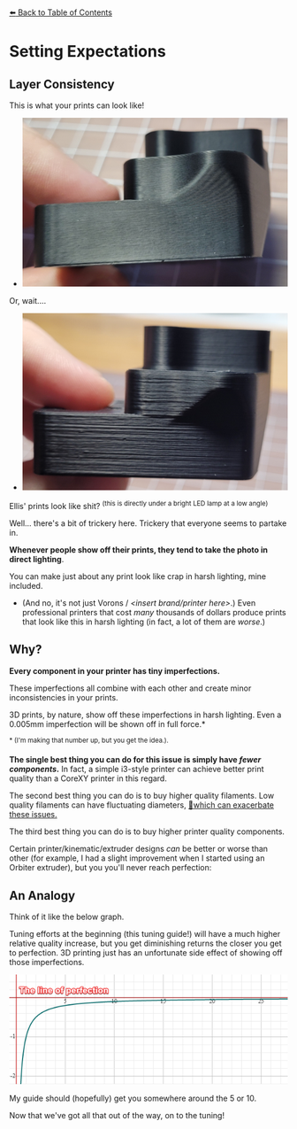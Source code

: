 [:arrow_left: Back to Table of Contents](/README.md)
# Setting Expectations
## Layer Consistency

This is what your prints can look like!

- ![](/images/Setting_Expectations_DirectLight.jpg) 


Or, wait....

- ![](/images/Setting_Expectations_HarshLight.jpg) 

Ellis' prints look like shit? <sup> (this is directly under a bright LED lamp at a low angle) </sup>

Well... there's a bit of trickery here. Trickery that everyone seems to partake in.

**Whenever people show off their prints, they tend to take the photo in direct lighting**. 

You can make just about any print look like crap in harsh lighting, mine included.

- (And no, it's not just Vorons / *\<insert brand/printer here\>*.) Even professional printers that cost *many* thousands of dollars produce prints that look like this in harsh lighting (in fact, a lot of them are *worse*.)

## Why?

**Every component in your printer has tiny imperfections.**

These imperfections all combine with each other and create minor inconsistencies in your prints. 

3D prints, by nature, show off these imperfections in harsh lighting. Even a 0.005mm imperfection will be shown off in full force.*

<sup>\* (I'm making that number up, but you get the idea.).</sup> 

**The single best thing you can do for this issue is simply have *fewer components*.** In fact, a simple i3-style printer can achieve better print quality than a CoreXY printer in this regard.

The second best thing you can do is to buy higher quality filaments. Low quality filaments can have fluctuating diameters, [:page_facing_up:which can exacerbate these issues.](https://github.com/Deutherius/Filament-Width-Comp-Experiments/blob/main/README.md#some-updates)

The third best thing you can do is to buy higher printer quality components.

Certain printer/kinematic/extruder designs *can* be better or worse than other (for example, I had a slight improvement when I started using an Orbiter extruder), but you you'll never reach perfection:

## An Analogy
Think of it like the below graph. 

Tuning efforts at the beginning (this tuning guide!) will have a much higher relative quality increase, but you get diminishing returns the closer you get to perfection. 3D printing just has an unfortunate side effect of showing off those imperfections.

![](/images/AnalogyGraph.png) 

My guide should (hopefully) get you somewhere around the 5 or 10.


Now that we've got all that out of the way, on to the tuning!